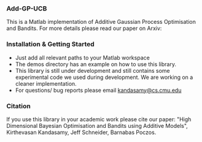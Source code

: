 ### Add-GP-UCB
This is a Matlab implementation of Additive Gaussian Process Optimisation and 
Bandits. For more details please read our paper on Arxiv:

### Installation & Getting Started
- Just add all relevant paths to your Matlab workspace
- The demos directory has an example on how to use this library.
- This library is still under development and still contains some experimental
  code we used during development. We are working on a cleaner implementation.
- For questions/ bug reports please email kandasamy@cs.cmu.edu

### Citation
If you use this library in your academic work please cite our paper:
"High Dimensional Bayesian Optimisation and Bandits using Additive Models",
Kirthevasan Kandasamy, Jeff Schneider, Barnabas Poczos.

